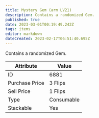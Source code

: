 ```yaml
---
title: Mystery Gem (arm LV21)
description: Contains a randomized Gem.
published: true
date: 2023-03-01T00:19:49.242Z
tags: items
editor: markdown
dateCreated: 2023-02-17T06:51:40.695Z
---
```


Contains a randomized Gem.

|Attribute|Value|
|-|-|
|ID|6881|
|Purchase Price|3 Flips|
|Sell Price|1 Flips|
|Type|Consumable|
|Stackable|Yes|

